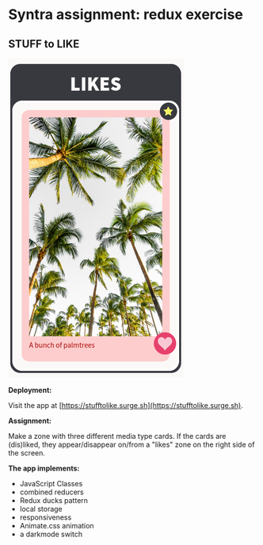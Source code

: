# Syntra assignment: redux exercise

## STUFF to LIKE

![screenshot](./src/images/screenshot.png)

**Deployment:**

Visit the app at [https://stufftolike.surge.sh](https://stufftolike.surge.sh).

**Assignment:**

Make a zone with three different media type cards. If the cards are (dis)liked, they appear/disappear on/from a "likes" zone on the right side of the screen.

**The app implements:**

- JavaScript Classes
- combined reducers
- Redux ducks pattern
- local storage
- responsiveness
- Animate.css animation
- a darkmode switch
